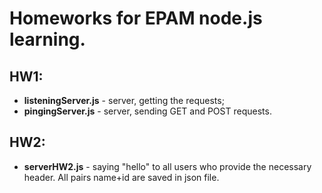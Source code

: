 # Homeworks for EPAM node.js learning.

## HW1:
* **listeningServer.js** - server, getting the requests;
* **pingingServer.js** - server, sending GET and POST requests.

## HW2:
* **serverHW2.js** - saying "hello" to all users who provide the necessary header. All pairs name+id are saved in json file.
